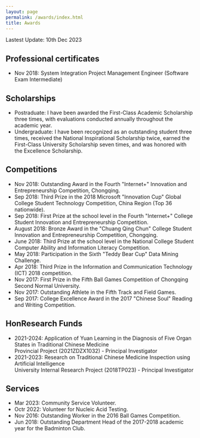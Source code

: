 ```yaml
---
layout: page
permalink: /awards/index.html
title: Awards
---
```

Lastest Update: 10th Dec 2023
<!-- Lastest Update: 10th Dec 2023 &nbsp; [中文版本 (Chinese Version)](https://xinwu74.github.io/file/awards-zh/) -->

## Professional certificates

- Nov 2018: System Integration Project Management Engineer (Software Exam Intermediate)

## Scholarships
- Postraduate: I have been awarded the First-Class Academic Scholarship three times, with evaluations conducted annually throughout the academic year.
- Undergraduate: I have been recognized as an outstanding student three times, received the National Inspirational Scholarship twice, earned the First-Class University Scholarship seven times, and was honored with the Excellence Scholarship.

## Competitions
- Nov 2018: Outstanding Award in the Fourth "Internet+" Innovation and Entrepreneurship Competition, Chongqing.
- Sep 2018: Third Prize in the 2018 Microsoft "Innovation Cup" Global College Student Technology Competition, China Region (Top 36 nationwide).
- Sep 2018: First Prize at the school level in the Fourth "Internet+" College Student Innovation and Entrepreneurship Competition.
- August 2018: Bronze Award in the "Chuang Qing Chun" College Student Innovation and Entrepreneurship Competition, Chongqing.
- June 2018: Third Prize at the school level in the National College Student Computer Ability and Information Literacy Competition.
- May 2018: Participation in the Sixth "Teddy Bear Cup" Data Mining Challenge.
- Apr 2018: Third Prize in the Information and Communication Technology (ICT) 2018 competition.
- Nov 2017: First Prize in the Fifth Ball Games Competition of Chongqing Second Normal University.
- Nov 2017: Outstanding Athlete in the Fifth Track and Field Games.
- Sep 2017: College Excellence Award in the 2017 "Chinese Soul" Reading and Writing Competition.

## HonResearch Funds

- 2021-2024: Application of Yuan Learning in the Diagnosis of Five Organ States in Traditional Chinese Medicine<br>Provincial Project (2021ZDZX1032) - Principal Investigator
- 2021-2023: Research on Traditional Chinese Medicine Inspection using Artificial Intelligence<br>University Internal Research Project (2018TP023) - Principal Investigator

## Services
- Mar 2023: Community Service Volunteer.
- Octr 2022: Volunteer for Nucleic Acid Testing.
- Nov 2016: Outstanding Worker in the 2016 Ball Games Competition.
- Jun 2018: Outstanding Department Head of the 2017-2018 academic year for the Badminton Club.


